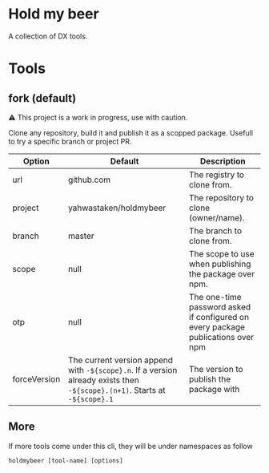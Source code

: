 # Hold my beer

A collection of DX tools.

# Tools

## fork (default)

:warning: This project is a work in progress, use with caution.

Clone any repository, build it and publish it as a scopped package.
Usefull to try a specific branch or project PR.

| Option       | Default                                                                                                                    | Description                                                                      |
| ------------ | -------------------------------------------------------------------------------------------------------------------------- | -------------------------------------------------------------------------------- |
| url          | github.com                                                                                                                 | The registry to clone from.                                                      |
| project      | yahwastaken/holdmybeer                                                                                                     | The repository to clone (owner/name).                                            |
| branch       | master                                                                                                                     | The branch to clone from.                                                        |
| scope        | null                                                                                                                       | The scope to use when publishing the package over npm.                           |
| otp          | null                                                                                                                       | The one-time password asked if configured on every package publications over npm |
| forceVersion | The current version append with `-${scope}.n`. If a version already exists then `-${scope}.(n+1)`. Starts at `-${scope}.1` | The version to publish the package with                                          |


## More

If more tools come under this cli, they will be under namespaces as follow

```
holdmybeer [tool-name] [options]
```